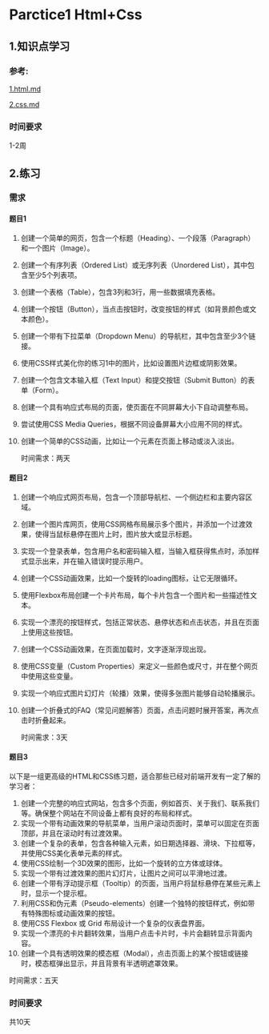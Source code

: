 # Parctice1 Html+Css

## 1.知识点学习

### 参考:

 [1.html.md](1.html.md) 

 [2.css.md](2.css.md) 

### 时间要求

1-2周

## 2.练习

### 需求

#### 题目1

1. 创建一个简单的网页，包含一个标题（Heading）、一个段落（Paragraph）和一个图片（Image）。

2. 创建一个有序列表（Ordered List）或无序列表（Unordered List），其中包含至少5个列表项。

3. 创建一个表格（Table），包含3列和3行，用一些数据填充表格。

4. 创建一个按钮（Button），当点击按钮时，改变按钮的样式（如背景颜色或文本颜色）。

5. 创建一个带有下拉菜单（Dropdown Menu）的导航栏，其中包含至少3个链接。

6. 使用CSS样式美化你的练习1中的图片，比如设置图片边框或阴影效果。

7. 创建一个包含文本输入框（Text Input）和提交按钮（Submit Button）的表单（Form）。

8. 创建一个具有响应式布局的页面，使页面在不同屏幕大小下自动调整布局。

9. 尝试使用CSS Media Queries，根据不同设备屏幕大小应用不同的样式。

10. 创建一个简单的CSS动画，比如让一个元素在页面上移动或淡入淡出。

    时间需求：两天

#### 题目2

1. 创建一个响应式网页布局，包含一个顶部导航栏、一个侧边栏和主要内容区域。

2. 创建一个图片库网页，使用CSS网格布局展示多个图片，并添加一个过渡效果，使得当鼠标悬停在图片上时，图片放大或显示标题。

3. 实现一个登录表单，包含用户名和密码输入框，当输入框获得焦点时，添加样式显示出来，并在输入错误时提示用户。

4. 创建一个CSS动画效果，比如一个旋转的loading图标，让它无限循环。

5. 使用Flexbox布局创建一个卡片布局，每个卡片包含一个图片和一些描述性文本。

6. 实现一个漂亮的按钮样式，包括正常状态、悬停状态和点击状态，并且在页面上使用这些按钮。

7. 创建一个CSS动画效果，在页面加载时，文字逐渐浮现出现。

8. 使用CSS变量（Custom Properties）来定义一些颜色或尺寸，并在整个网页中使用这些变量。

9. 实现一个响应式图片幻灯片（轮播）效果，使得多张图片能够自动轮播展示。

10. 创建一个折叠式的FAQ（常见问题解答）页面，点击问题时展开答案，再次点击时折叠起来。

    时间需求：3天

#### 题目3

以下是一组更高级的HTML和CSS练习题，适合那些已经对前端开发有一定了解的学习者：

1. 创建一个完整的响应式网站，包含多个页面，例如首页、关于我们、联系我们等。确保整个网站在不同设备上都有良好的布局和样式。
2. 实现一个带有动画效果的导航菜单，当用户滚动页面时，菜单可以固定在页面顶部，并且在滚动时有过渡效果。
3. 创建一个复杂的表单，包含各种输入元素，如日期选择器、滑块、下拉框等，并使用CSS美化表单元素的样式。
4. 使用CSS绘制一个3D效果的图形，比如一个旋转的立方体或球体。
5. 实现一个带有过渡效果的图片幻灯片，让图片之间可以平滑地过渡。
6. 创建一个带有浮动提示框（Tooltip）的页面，当用户将鼠标悬停在某些元素上时，显示一个提示框。
7. 利用CSS和伪元素（Pseudo-elements）创建一个独特的按钮样式，例如带有特殊图标或动画效果的按钮。
8. 使用CSS Flexbox 或 Grid 布局设计一个复杂的仪表盘界面。
9. 实现一个漂亮的卡片翻转效果，当用户点击卡片时，卡片会翻转显示背面内容。
10. 创建一个具有透明效果的模态框（Modal），点击页面上的某个按钮或链接时，模态框弹出显示，并且背景有半透明遮罩效果。

时间需求：五天

### 时间要求

共10天
